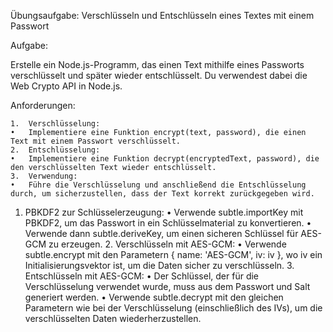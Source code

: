 Übungsaufgabe: Verschlüsseln und Entschlüsseln eines Textes mit einem Passwort

Aufgabe:

Erstelle ein Node.js-Programm, das einen Text mithilfe eines Passworts verschlüsselt und später wieder entschlüsselt. Du verwendest dabei die Web Crypto API in Node.js.

Anforderungen:

	1.	Verschlüsselung:
	•	Implementiere eine Funktion encrypt(text, password), die einen Text mit einem Passwort verschlüsselt.
	2.	Entschlüsselung:
	•	Implementiere eine Funktion decrypt(encryptedText, password), die den verschlüsselten Text wieder entschlüsselt.
	3.	Verwendung:
	•	Führe die Verschlüsselung und anschließend die Entschlüsselung durch, um sicherzustellen, dass der Text korrekt zurückgegeben wird.

  1.	PBKDF2 zur Schlüsselerzeugung:
	•	Verwende subtle.importKey mit PBKDF2, um das Passwort in ein Schlüsselmaterial zu konvertieren.
	•	Verwende dann subtle.deriveKey, um einen sicheren Schlüssel für AES-GCM zu erzeugen.
	2.	Verschlüsseln mit AES-GCM:
	•	Verwende subtle.encrypt mit den Parametern { name: 'AES-GCM', iv: iv }, wo iv ein Initialisierungsvektor ist, um die Daten sicher zu verschlüsseln.
	3.	Entschlüsseln mit AES-GCM:
	•	Der Schlüssel, der für die Verschlüsselung verwendet wurde, muss aus dem Passwort und Salt generiert werden.
	•	Verwende subtle.decrypt mit den gleichen Parametern wie bei der Verschlüsselung (einschließlich des IVs), um die verschlüsselten Daten wiederherzustellen.